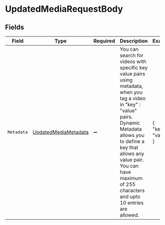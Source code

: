 # UpdatedMediaRequestBody


## Fields

| Field                                                                                                                                                                                                                                                                  | Type                                                                                                                                                                                                                                                                   | Required                                                                                                                                                                                                                                                               | Description                                                                                                                                                                                                                                                            | Example                                                                                                                                                                                                                                                                |
| ---------------------------------------------------------------------------------------------------------------------------------------------------------------------------------------------------------------------------------------------------------------------- | ---------------------------------------------------------------------------------------------------------------------------------------------------------------------------------------------------------------------------------------------------------------------- | ---------------------------------------------------------------------------------------------------------------------------------------------------------------------------------------------------------------------------------------------------------------------- | ---------------------------------------------------------------------------------------------------------------------------------------------------------------------------------------------------------------------------------------------------------------------- | ---------------------------------------------------------------------------------------------------------------------------------------------------------------------------------------------------------------------------------------------------------------------- |
| `Metadata`                                                                                                                                                                                                                                                             | [UpdatedMediaMetadata](../../Models/Requests/UpdatedMediaMetadata.md)                                                                                                                                                                                                  | :heavy_minus_sign:                                                                                                                                                                                                                                                     | You can search for videos with specific key value pairs using metadata, when you tag a video in "key" : "value" pairs. Dynamic Metadata allows you to define a key that allows any value pair. You can have maximum of 255 characters and upto 10 entries are allowed. | {<br/>"key1": "value1"<br/>}                                                                                                                                                                                                                                           |